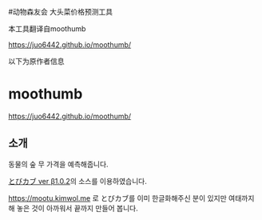 #动物森友会 大头菜价格预测工具

本工具翻译自moothumb

https://juo6442.github.io/moothumb/

以下为原作者信息

# moothumb

https://juo6442.github.io/moothumb/

## 소개

동물의 숲 무 가격을 예측해줍니다.

[とびカブ ver β1.0.2](http://tobikabu.web.fc2.com/)의 소스를 이용하였습니다.

https://mootu.kimwol.me 로 とびカブ를 이미 한글화해주신 분이 있지만 여태까지 해 놓은 것이 아까워서 끝까지 만들어 봅니다.
